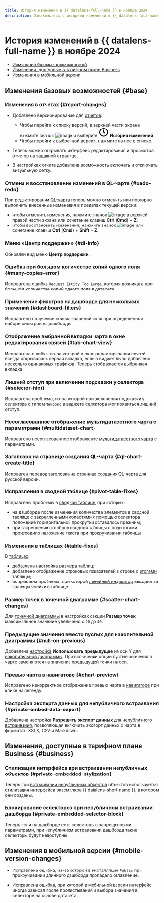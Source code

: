 ```yaml
---
title: История изменений в {{ datalens-full-name }} в ноябре 2024
description: Ознакомьтесь с историей изменений в {{ datalens-full-name }} за ноябрь 2024.
---
```


# История изменений в {{ datalens-full-name }} в ноябре 2024


* [Изменения базовых возможностей](#base)
* [Изменения, доступные в тарифном плане Business](#business)
* [Изменения в мобильной версии](#mobile-version-changes)

## Изменения базовых возможностей {#base}



### Изменения в отчетах {#report-changes}

* Добавлено версионирование для [отчетов](../reports/index.md):

  * Чтобы перейти к списку версий, в верхней части экрана нажмите значок ![image](../../_assets/console-icons/ellipsis.svg) и выберите ![image](../../_assets/console-icons/clock.svg) **История изменений**.
  * Чтобы перейти к выбранной версии, нажмите на нее в списке.

* Теперь можно открывать интерфейс редактирования и просмотра отчетов на заданной странице.
* В настройках отчета добавлена возможность включать и отключать визуальную сетку.

### Отмена и восстановление изменений в QL-чарте {#undo-redo}

При редактировании [QL-чарта](../concepts/chart/ql-charts.md) теперь можно отменить или повторно выполнить внесенные изменения в пределах текущей версии:

* чтобы отменить изменения, нажмите значок ![image](../../_assets/console-icons/arrow-uturn-ccw-left.svg) в верхней правой части экрана или сочетание клавиш **Ctrl** (**Cmd**) + **Z**;
* чтобы восстановить изменения, нажмите значок ![image](../../_assets/console-icons/arrow-uturn-cw-right.svg) или сочетание клавиш **Ctrl** (**Cmd**) + **Shift** + **Z**.



### Меню «Центр поддержки» {#dl-info}

Обновлен вид меню **Центр поддержки**.


### Ошибка при большом количестве копий одного поля {#many-copies-error}

Исправлена ошибка `Request Entity Too Large`, которая возникала при большом количестве копий одного поля в датасете.

### Применение фильтров на дашборде для нескольких значений {#dashboard-filters}

Исправлено получение списка значений поля при определенном наборе фильтров на дашборде.

### Отображение выбранной вкладки чарта в окне редактирования связей {#tab-chart-view}

Исправлена ошибка, из-за которой в окне редактирования связей всегда открывалась первая вкладка, если в виджет было добавлено несколько одинаковых графиков. Теперь отображается выбранная вкладка.

### Лишний отступ при включении подсказки у селектора {#selector-hint}

Исправлена проблема, из-за которой при включении подсказки у селектора с типом `Чекбокс` в виджете селектора мог появиться лишний отступ.

### Несогласованное отображение мультидатасетного чарта с параметрами {#multidataset-chart}

Исправлено несогласованное отображение [мультидатасетного чарта](../concepts/chart/multidataset-chart.md) с параметрами.

### Заголовок на странице создания  QL-чарта {#ql-chart-create-title}

Исправлен перевод заголовка на странице [создания QL-чарта](../operations/chart/create-sql-chart.md#main-page) для русской версии.

### Исправления в сводной таблице {#pivot-table-fixes}

Исправлены проблемы в [сводной таблице](../visualization-ref/pivot-table-chart.md), при которых:

* на дашборде после изменения количества элементов в сводной таблице с закрепленными областями с помощью селектора положение горизонтальной прокрутки оставалось прежним;
* при закреплении столбцов сводной таблицы с подытогами происходило наложение текста при прокручивании таблицы.

### Изменения в таблицах {#table-fixes}

В [таблицах](../visualization-ref/table-chart.md):

* добавлена [настройка размера таблиц](../visualization-ref/table-chart.md#table-size-settings);
* добавлено отображение строковых показателей в строке с [итогами](../visualization-ref/table-chart.md#add-totals) таблицы;
* исправлена проблема, при которой [линейный индикатор](../visualization-ref/table-chart.md#add-linear-indicator) выходил за границы ячейки в таблице.

### Размер точек в точечной диаграмме {#scatter-chart-changes}

Для [точечной диаграммы](../visualization-ref/scatter-chart.md) в настройках секции **Размер точек** максимальное значение увеличено с `20` до `40`.

### Предыдущие значения вместо пустых для накопительной диаграммы {#null-on-previous} 

Добавлена [настройка](../concepts/chart/settings.md#section-settings) **Использовать предыдущее** на оси Y для [накопительной диаграммы](../visualization-ref/area-chart.md). При включении опции пустые значения в чарте заменяются на значение предыдущей точки на оси.

### Превью чарта в навигаторе {#chart-preview}

Исправлено некорректное отображение превью чарта в [навигаторе](../operations/chart/config-chart-navigator.md) при клике на легенду.


### Настройка экспорта данных для непубличного встраивания {#private-embed-data-export}

Добавлена настройка **Разрешить экспорт данных** для [непубличного встраивания](../security/private-embedded-objects.md#how-to-private-embed), позволяющая включить экспорт данных с чарта в форматах: XSLX, CSV и Markdown.

## Изменения, доступные в тарифном плане Business {#business}

### Стилизация интерфейса при встраивании непубличных объектов {#private-embedded-stylization}

Теперь при [встраивании непубличных объектов](../security/private-embedded-objects.md) объектов используется [стилизация интерфейса](../settings/ui-customization.md) экземпляра {{ datalens-short-name }}, в котором они созданы.

### Блокирование селекторов при непубличном встраивании дашборда {#private-embedded-selector-block}

Теперь если на дашборде есть селекторы с запрещенными параметрами, при непубличном встраивании дашборда такие селекторы будут недоступны.


## Изменения в мобильной версии {#mobile-version-changes}


* Исправлена ошибка, из-за которой в инсталляции `Public` при прокручивании длинного дашборда пропадало оглавление.

* Исправлена ошибка, при которой в мобильной версии интерфейс иногда зависал после пролистывания и выбора значения в селекторе на основе датасета.


